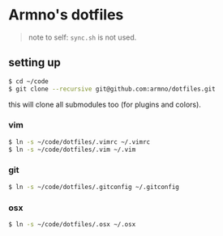 # Armno's dotfiles

> note to self: `sync.sh` is not used.

## setting up

```sh
$ cd ~/code
$ git clone --recursive git@github.com:armno/dotfiles.git
```
this will clone all submodules too (for plugins and colors).

### vim

```sh
$ ln -s ~/code/dotfiles/.vimrc ~/.vimrc
$ ln -s ~/code/dotfiles/.vim ~/.vim
```

### git

```sh
$ ln -s ~/code/dotfiles/.gitconfig ~/.gitconfig
```

### osx
```sh
$ ln -s ~/code/dotfiles/.osx ~/.osx
```

